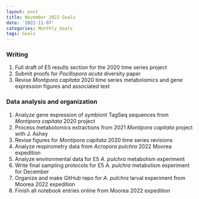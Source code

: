 ```yaml
---
layout: post
title: November 2022 Goals
date: '2022-11-07'
categories: Monthly_Goals
tags: Goals
---
```

### Writing   
1. Full draft of E5 results section for the 2020 time series project          
2. Submit proofs for *Pocillopora acuta* diversity paper      
3. Revise *Montipora capitata* 2020 time series metabolomics and gene expression figures and associated text  

### Data analysis and organization        
1. Analyze gene expression of symbiont TagSeq sequences from *Montipora capitata* 2020 project        
2. Process metabolomics extractions from 2021 *Montipora capitata* project with J. Ashey  
3. Revise figures for *Montipora capitata* 2020 time series revisions  
4. Analyze respirometry data from *Acropora pulchra* 2022 Moorea expedition
5. Analyze environmental data for E5 *A. pulchra* metabolism experiment 
6. Write final sampling protocols for E5 *A. pulchra* metabolism experiment for December  
7. Organize and make GitHub repo for *A. pulchra* larval experiment from Moorea 2022 expedition
8. Finish all notebook entries online from Moorea 2022 expedition 
